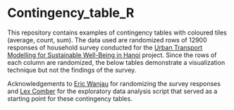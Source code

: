 # Contingency_table_R

This repository contains examples of contingency tables with coloured tiles (average, count, sum). The data used are randomized rows of 12900 responses of household survey conducted for the [Urban Transport Modelling for Sustainable Well-Being in Hanoi](https://urban-analytics.github.io/UTM-Hanoi/intro.html) project. Since the rows of each column are randomized, the below tables demonstrate a visualization technique but not the findings of the survey. 

Acknowledgements to [Eric Wanjau](https://github.com/R-icntay) for randomizing the survey responses and [Lex Comber](https://github.com/lexcomber) for the exploratory data analysis script that served as a starting point for these contingency tables.
